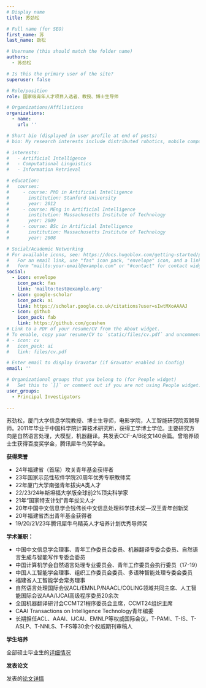 ```yaml
---
# Display name
title: 苏劲松

# Full name (for SEO)
first_name: 苏
last_name: 劲松

# Username (this should match the folder name)
authors:
  - 苏劲松

# Is this the primary user of the site?
superuser: false

# Role/position
role: 国家级青年人才项目入选者、教授、博士生导师

# Organizations/Affiliations
organizations:
  - name: 
    url: ''

# Short bio (displayed in user profile at end of posts)
# bio: My research interests include distributed robotics, mobile computing and programmable matter.

# interests:
#   - Artificial Intelligence
#   - Computational Linguistics
#   - Information Retrieval

# education:
#   courses:
#     - course: PhD in Artificial Intelligence
#       institution: Stanford University
#       year: 2012
#     - course: MEng in Artificial Intelligence
#       institution: Massachusetts Institute of Technology
#       year: 2009
#     - course: BSc in Artificial Intelligence
#       institution: Massachusetts Institute of Technology
#       year: 2008

# Social/Academic Networking
# For available icons, see: https://docs.hugoblox.com/getting-started/page-builder/#icons
#   For an email link, use "fas" icon pack, "envelope" icon, and a link in the
#   form "mailto:your-email@example.com" or "#contact" for contact widget.
social:
  - icon: envelope
    icon_pack: fas
    link: 'mailto:test@example.org'
  - icon: google-scholar
    icon_pack: ai
    link: https://scholar.google.co.uk/citations?user=sIwtMXoAAAAJ
  - icon: github
    icon_pack: fab
    link: https://github.com/gcushen
# Link to a PDF of your resume/CV from the About widget.
# To enable, copy your resume/CV to `static/files/cv.pdf` and uncomment the lines below.
# - icon: cv
#   icon_pack: ai
#   link: files/cv.pdf

# Enter email to display Gravatar (if Gravatar enabled in Config)
email: ''

# Organizational groups that you belong to (for People widget)
#   Set this to `[]` or comment out if you are not using People widget.
user_groups:
  - Principal Investigators
  
---
```


苏劲松，厦门大学信息学院教授、博士生导师，电影学院，人工智能研究院双聘导师。2011年毕业于中国科学院计算技术研究所，获得工学博士学位。主要研究方向是自然语言处理，大模型，机器翻译。共发表CCF-A/B论文140余篇。曾培养硕士生获得百度奖学金，腾讯犀牛鸟奖学金。

**获得荣誉**
* 24年福建省（首届）攻关青年基金获得者
* 23年国家示范性软件学院20周年优秀专职教师奖
* 22年厦门大学南强青年拔尖A类人才
* 22/23/24年斯坦福大学版全球前2%顶尖科学家
* 21年“国家特支计划”青年拔尖人才
* 20年中国中文信息学会钱伟长中文信息处理科学技术奖—汉王青年创新奖
* 20年福建省杰出青年基金获得者
* 19/20/21/23年腾讯犀牛鸟精英人才培养计划优秀导师奖

**学术兼职：**
* 中国中文信息学会理事、青年工作委员会委员、机器翻译专委会委员、自然语言生成与智能写作专委会委员
* 中国计算机学会自然语言处理专业委员会、青年工作委员会执行委员（17-19）
* 中国人工智能学会理事、组织工作委员会委员、多语种智能处理专委会委员
* 福建省人工智能学会常务理事
* 自然语言处理国际会议ACL/EMNLP/NAACL/COLING领域共同主席、人工智能国际会议AAA/IJCAI高级程序委员20余次
* 全国机器翻译研讨会CCMT21程序委员会主席，CCMT24组织主席
* CAAI Transactions on Intelligence Technology青年编委
* 长期担任ACL、AAAI、IJCAI、EMNLP等权威国际会议，T-PAMI、T-IS、T-ASLP、T-NNLS、T-FS等30余个权威期刊审稿人

**学生培养**

全部硕士毕业生的[详细情况](/alumni)

**发表论文**

发表的[论文详情](/publication)
